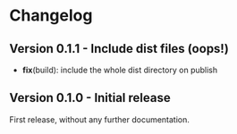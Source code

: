 # Changelog

## Version 0.1.1 - Include dist files (oops!)

- **fix**(build): include the whole dist directory on publish

## Version 0.1.0 - Initial release

First release, without any further documentation.